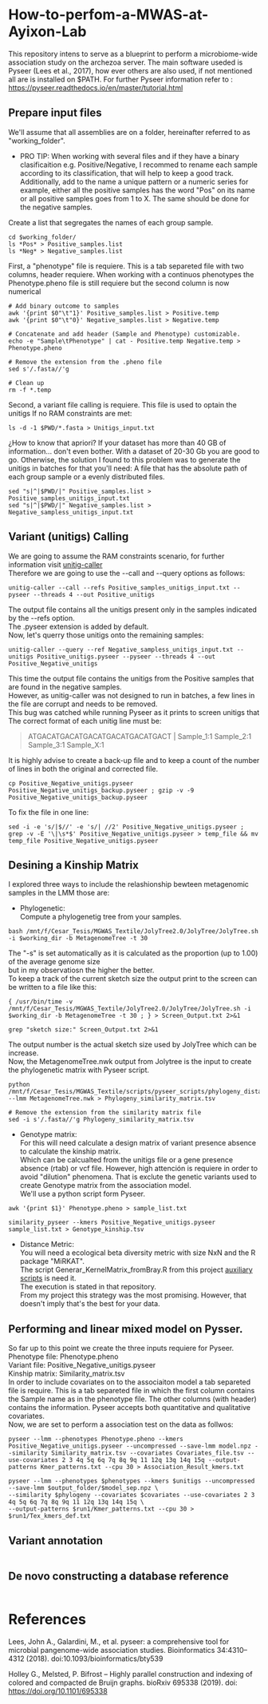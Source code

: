 # How-to-perfom-a-MWAS-at-Ayixon-Lab
This repository intens to serve as a blueprint to perform a microbiome-wide association study on the archezoa server.
The main software useded is Pyseer (Lees et al., 2017), how ever others are also used, if not mentioned all are is installed on $PATH.
For further Pyseer information refer to : https://pyseer.readthedocs.io/en/master/tutorial.html 

## Prepare input files

We'll assume that all assemblies are on a folder, hereinafter referred to as "working_folder".
* PRO TIP:
When working with several files and if they have a binary clasificaition e.g. Positive/Negative, I recommed to rename each sample according to its classification, that will help to keep a good track.
Additionally, add to the name a unique pattern or a numeric series for example, either all the positive samples has the word "Pos" on its name or all positive samples goes from 1 to X.
The same should be done for the negative samples.

Create a list that segregates the names of each group sample.
```
cd $working_folder/
ls *Pos* > Positive_samples.list
ls *Neg* > Negative_samples.list
```

First, a "phenotype" file is requiere. This is a tab separeted file with two columns, header requiere.
When working with a continuos phenotypes the Phenotype.pheno file is still requiere but the second column is now numerical
```
# Add binary outcome to samples
awk '{print $0"\t"1}' Positive_samples.list > Positive.temp
awk '{print $0"\t"0}' Negative_samples.list > Negative.temp

# Concatenate and add header (Sample and Phenotype) customizable. 
echo -e "Sample\tPhenotype" | cat - Positive.temp Negative.temp > Phenotype.pheno

# Remove the extension from the .pheno file
sed s'/.fasta//'g

# Clean up
rm -f *.temp
```

Second, a variant file calling is requiere. This file is used to optain the unitigs
If no RAM constraints are met:
```
ls -d -1 $PWD/*.fasta > Unitigs_input.txt
```
¿How to know that apriori? 
If your dataset has more than 40 GB of information... don't even bother. 
With a dataset of 20-30 Gb you are good to go. 
Otherwise, the solution I found to this problem was to generate the unitigs in batches for that you'll need:
A file that has the absolute path of each group sample or a evenly distributed files. 
```
sed "s|^|$PWD/|" Positive_samples.list > Positive_samples_unitigs_input.txt
sed "s|^|$PWD/|" Negative_samples.list > Negative_sampless_unitigs_input.txt
```
## Variant (unitigs) Calling
We are going to assume the RAM constraints scenario, for further information visit [unitig-caller](https://github.com/bacpop/unitig-caller)  
Therefore we are going to use the --call and --query options as follows:
```
unitig-caller --call --refs Positive_samples_unitigs_input.txt --pyseer --threads 4 --out Positive_unitigs
```
The output file contains all the unitigs present only in the samples indicated by the --refs option.  
The .pyseer extension is added by default.  
Now, let's querry those unitigs onto the remaining samples:  
```
unitig-caller --query --ref Negative_sampless_unitigs_input.txt --unitigs Positive_unitigs.pyseer --pyseer --threads 4 --out Positive_Negative_unitigs
```
This time the output file contains the unitigs from the Positive samples that are found in the negative samples.  
However, as unitig-caller was not designed to run in batches, a few lines in the file are corrupt and needs to be removed.  
This bug was catched while running Pyseer as it prints to screen unitigs that
The correct format of each unitig line must be:  
> ATGACATGACATGACATGACATGACATGACT | Sample_1:1 Sample_2:1 Sample_3:1 Sample_X:1

It is highly advise to create a back-up file and to keep a count of the number of lines in both the original and corrected file.  
```
cp Positive_Negative_unitigs.pyseer Positive_Negative_unitigs_backup.pyseer ; gzip -v -9 Positive_Negative_unitigs_backup.pyseer
```
To fix the file in one line:  
```
sed -i -e 's/|$//' -e 's/| //2' Positive_Negative_unitigs.pyseer ; grep -v -E '\|\s*$' Positive_Negative_unitigs.pyseer > temp_file && mv temp_file Positive_Negative_unitigs.pyseer
```
## Desining a Kinship Matrix 
I explored three ways to include the relashionship bewteen metagenomic samples in the LMM those are:  
* Phylogenetic:  
Compute a phylogenetig tree from your samples.  
```
bash /mnt/f/Cesar_Tesis/MGWAS_Textile/JolyTree2.0/JolyTree/JolyTree.sh -i $working_dir -b MetagenomeTree -t 30
```
The "-s" is set automatically as it is calculated as the  proportion (up to 1.00) of the average genome size  
but in my observatiosn the higher the better.  
To keep a track of the current sketch size the output print to the screen can be written to a file like this:  
```
{ /usr/bin/time -v /mnt/f/Cesar_Tesis/MGWAS_Textile/JolyTree2.0/JolyTree/JolyTree.sh -i $working_dir -b MetagenomeTree -t 30 ; } > Screen_Output.txt 2>&1
```
```
grep "sketch size:" Screen_Output.txt 2>&1
```
The output number is the actual sketch size used by JolyTree which can be increase.  
Now, the MetagenomeTree.nwk output from Jolytree is the input to create the phylogenetic matrix with Pyseer script.  
```
python /mnt/f/Cesar_Tesis/MGWAS_Textile/scripts/pyseer_scripts/phylogeny_distance.py --lmm MetagenomeTree.nwk > Phylogeny_similarity_matrix.tsv
```
```
# Remove the extension from the similarity matrix file
sed -i s'/.fasta//'g Phylogeny_similarity_matrix.tsv
```
* Genotype matrix:  
For this will need calculate a design matrix of variant presence absence to calculate the kinship matrix.  
Which can be calcualted from the unitigs file or a gene presence absence (rtab) or vcf file. However, high attención is requiere in order
to avoid "dilution" phenomena. That is exclute the genetic variants used to create Genotype matrix from the association model.  
We'll use a python script form Pyseer. 
```
awk '{print $1}' Phenotype.pheno > sample_list.txt
```
```
similarity_pyseer --kmers Positive_Negative_unitigs.pyseer sample_list.txt > Genotype_kinship.tsv
```
* Distance Metric:    
You will need a ecological beta diversity metric with size NxN and the R package "MiRKAT".  
The script Generar_KernelMatrix_fromBray.R from this project [auxiliary scripts](https://github.com/Ayala-Ruan-CesarM/Dye_MWAS_Aux_Scripts) is need it.  
The execution is stated in that repository.  
From my project this strategy was the most promising. However, that doesn't imply that's the best for your data.
## Performing and linear mixed model on Pysser.
So far up to this point we create the three inputs requiere for Pyseer.  
Phenotype file: Phenotype.pheno  
Variant file: Positive_Negative_unitigs.pyseer  
Kinship matrix: Similarity_matrix.tsv  
In order to include covariates on to the associaiton model a tab separeted file is require. This is a tab separeted file in which the first column
contains the Sample name as in the phenotype file. The other columns (with header) contains the information. Pyseer accepts both quantitative and qualitative covariates.  
Now, we are set to perform a association test on the data as follwos:
```
pyseer --lmm --phenotypes Phenotype.pheno --kmers Positive_Negative_unitigs.pyseer --uncompressed --save-lmm model.npz --similarity Similarity_matrix.tsv --covariates Covariates_file.tsv --use-covariates 2 3 4q 5q 6q 7q 8q 9q 11 12q 13q 14q 15q --output-patterns Kmer_patterns.txt --cpu 30 > Association_Result_kmers.txt
```
``` 
pyseer --lmm --phenotypes $phenotypes --kmers $unitigs --uncompressed --save-lmm $output_folder/$model_sep.npz \
--similarity $phylogeny --covariates $covariates --use-covariates 2 3 4q 5q 6q 7q 8q 9q 11 12q 13q 14q 15q \
--output-patterns $run1/Kmer_patterns.txt --cpu 30 > $run1/Tex_kmers_def.txt
```

## Variant annotation
```
```
## De novo constructing a database reference
```
```

# References
Lees, John A., Galardini, M., et al. pyseer: a comprehensive tool for microbial pangenome-wide association studies. 
Bioinformatics 34:4310–4312 (2018). doi:10.1093/bioinformatics/bty539  

Holley G., Melsted, P. Bifrost – Highly parallel construction and indexing of colored and compacted de Bruijn graphs. 
bioRxiv 695338 (2019). doi: https://doi.org/10.1101/695338 


